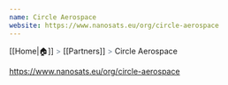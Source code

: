 ```yaml
---
name: Circle Aerospace
website: https://www.nanosats.eu/org/circle-aerospace
---
```

[[Home|🏠]] <span style="color: LightSlateGray">></span> [[Partners]] <span style="color: LightSlateGray">></span> Circle Aerospace

https://www.nanosats.eu/org/circle-aerospace